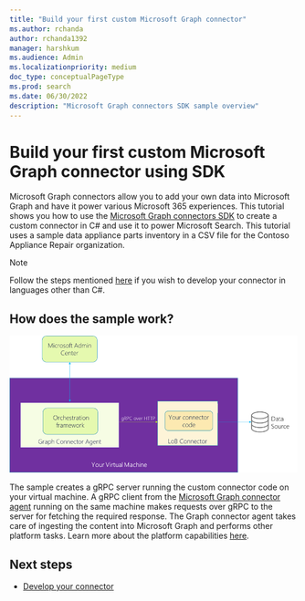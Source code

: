 ```yaml
---
title: "Build your first custom Microsoft Graph connector"
ms.author: rchanda
author: rchanda1392
manager: harshkum
ms.audience: Admin
ms.localizationpriority: medium
doc_type: conceptualPageType
ms.prod: search
ms.date: 06/30/2022
description: "Microsoft Graph connectors SDK sample overview"
---
```


# Build your first custom Microsoft Graph connector using SDK

Microsoft Graph connectors allow you to add your own data into Microsoft Graph and have it power various Microsoft 365 experiences.
This tutorial shows you how to use the [Microsoft Graph connectors SDK](/graph/custom-connector-sdk-overview) to create a custom connector in C# and use it to power Microsoft Search. This tutorial uses a sample data appliance parts inventory in a CSV file for the Contoso Appliance Repair organization.

>[!Note]
>Follow the steps mentioned [here](/graph/custom-connector-sdk-other-languages) if you wish to develop your connector in languages other than C#.

## How does the sample work?

![Architecture of sdk based connectors](images/connectors-sdk/architecture.png)

The sample creates a gRPC server running the custom connector code on your virtual machine. A gRPC client from the [Microsoft Graph connector agent](/microsoftsearch/graph-connector-agent) running on the same machine makes requests over gRPC to the server for fetching the required response. The Graph connector agent takes care of ingesting the content into Microsoft Graph and performs other platform tasks. Learn more about the platform capabilities [here](/graph/custom-connector-sdk-overview#microsoft-graph-connector-agent-capabilities).

## Next steps

* [Develop your connector](/graph/custom-connector-sdk-sample-create)
